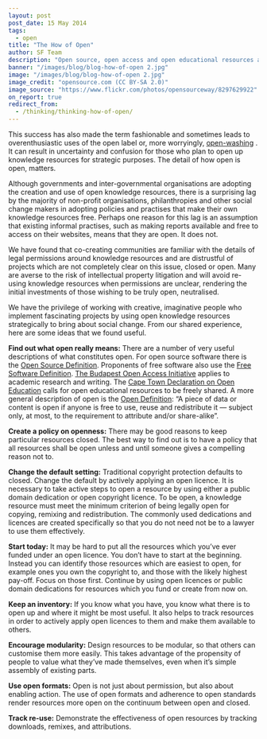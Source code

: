 ```yaml
---
layout: post
post_date: 15 May 2014
tags: 
  - open
title: "The How of Open"
author: SF Team
description: "Open source, open access and open educational resources are a positively disruptive force on markets and have increased choice for citizens in many different ways. Be it the manner in which you access education or learn about the way your government spends your taxes, the result is that more people know about and embrace openness than ever before."
banner: "/images/blog/blog-how-of-open 2.jpg"
image: "/images/blog/blog-how-of-open 2.jpg"
image_credit: "opensource.com (CC BY-SA 2.0)"
image_source: "https://www.flickr.com/photos/opensourceway/8297629922"
on_report: true
redirect_from:
  - /thinking/thinking-how-of-open/
---
```


This success has also made the term fashionable and sometimes leads to overenthusiastic uses of the open label or, more worryingly, <a title="Open Washing" href="http://blog.okfn.org/2014/03/10/open-washing-the-difference-between-opening-your-data-and-simply-making-them-available/" target="_blank">open-washing</a> . It can result in uncertainty and confusion for those who plan to open up knowledge resources for strategic purposes. The detail of how open is open, matters.

Although governments and inter-governmental organisations are adopting the creation and use of open knowledge resources, there is a surprising lag by the majority of non-profit organisations, philanthropies and other social change makers in adopting policies and practises that make their own knowledge resources free. Perhaps one reason for this lag is an assumption that existing informal practises, such as making reports available and free to access on their websites, means that they are open. It does not.

We have found that co-creating communities are familiar with the details of legal permissions around knowledge resources and are distrustful of projects which are not completely clear on this issue, closed or open. Many are averse to the risk of intellectual property litigation and will avoid re-using knowledge resources when permissions are unclear, rendering the initial investments of those wishing to be truly open, neutralised.

We have the privilege of working with creative, imaginative people who implement fascinating projects by using open knowledge resources strategically to bring about social change. From our shared experience, here are some ideas that we found useful.

**Find out what open really means:** There are a number of very useful descriptions of what constitutes open. For open source software there is the <a title="OSD" href="http://opensource.org/osd-annotated" target="_blank">Open Source Definition</a>. Proponents of free software also use the <a title="FSF" href="https://www.gnu.org/philosophy/free-sw" target="_blank">Free Software Definition</a>. <a title="OAI" href="http://www.budapestopenaccessinitiative.org/read" target="_blank">The Budapest Open Access Initiative</a> applies to academic research and writing. The <a title="Cape Town Declaration" href="http://www.capetowndeclaration.org/read-the-declaration" target="_blank">Cape Town Declaration on Open Education</a> calls for open educational resources to be freely shared. A more general description of open is the <a title="Open Definition" href="http://opendefinition.org/" target="_blank">Open Definition</a>: “A piece of data or content is open if anyone is free to use, reuse and redistribute it — subject only, at most, to the requirement to attribute and/or share-alike”.

**Create a policy on openness:** There may be good reasons to keep particular resources closed. The best way to find out is to have a policy that all resources shall be open unless and until someone gives a compelling reason not to.

**Change the default setting:** Traditional copyright protection defaults to closed. Change the default by actively applying an open licence. It is necessary to take active steps to open a resource by using either a public domain dedication or open copyright licence. To be open, a knowledge resource must meet the minimum criterion of being legally open for copying, remixing and redistribution. The commonly used dedications and licences are created specifically so that you do not need not be to a lawyer to use them effectively.

**Start today:** It may be hard to put all the resources which you’ve ever funded under an open licence. You don’t have to start at the beginning. Instead you can identify those resources which are easiest to open, for example ones you own the copyright to, and those with the likely highest pay-off. Focus on those first. Continue by using open licences or public domain dedications for resources which you fund or create from now on.

**Keep an inventory:** If you know what you have, you know what there is to open up and where it might be most useful. It also helps to track resources in order to actively apply open licences to them and make them available to others.

**Encourage modularity:** Design resources to be modular, so that others can customise them more easily. This takes advantage of the propensity of people to value what they’ve made themselves, even when it’s simple assembly of existing parts.

**Use open formats:** Open is not just about permission, but also about enabling action. The use of open formats and adherence to open standards render resources more open on the continuum between open and closed.

**Track re-use:** Demonstrate the effectiveness of open resources by tracking downloads, remixes, and attributions.
